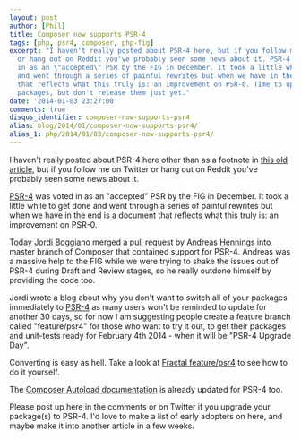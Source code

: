 ```yaml
---
layout: post
author: [Phil]
title: Composer now supports PSR-4
tags: [php, psr4, composer, php-fig]
excerpt: "I haven't really posted about PSR-4 here, but if you follow me on Twitter
  or hang out on Reddit you've probably seen some news about it. PSR-4 was voted
  in as an \"accepted\" PSR by the FIG in December. It took a little while to get done
  and went through a series of painful rewrites but when we have in the end is a document
  that reflects what this truly is: an improvement on PSR-0. Time to upgrade your
  packages, but don't release them just yet."
date: '2014-01-03 23:27:00'
comments: true
disqus_identifier: composer-now-supports-psr4
alias: blog/2014/01/composer-now-supports-psr4/
alias_1: php/2014/01/03/composer-now-supports-psr4/
---
```


I haven't really posted about PSR-4 here other than as a footnote in [this old article](/blog/2013/05/composer-and-psr0-friends-not-relatives), but if you follow me on Twitter or hang out on Reddit you've probably seen some news about it. 

[PSR-4](http://www.php-fig.org/psr/psr-4/) was voted in as an "accepted" PSR by the FIG in December. It took a little while to get done and went through a series of painful rewrites but when we have in the end is a document that reflects what this truly is: an improvement on PSR-0.

Today [Jordi Boggiano](https://twitter.com/Seldaek) merged a [pull request](https://github.com/composer/composer/pull/2459) by [Andreas Hennings](https://github.com/donquixote) into master branch of Composer that contained support for PSR-4. Andreas was a massive help to the FIG while we were trying to shake the issues out of PSR-4 during Draft and Review stages, so he really outdone himself by providing the code too.

Jordi wrote a blog about why you don't want to switch all of your packages immediately to [PSR-4](http://seld.be/notes/psr-4-autoloading-support-in-composer) as many users won't be reminded to update for another 30 days, so for now I am suggesting people create a feature branch called "feature/psr4" for those who want to try it out, to get their packages and unit-tests ready for February 4th 2014 - when it will be "PSR-4 Upgrade Day".

Converting is easy as hell. Take a look at [Fractal feature/psr4](https://github.com/php-loep/fractal/tree/feature/psr4) to see how to do it yourself.

The [Composer Autoload documentation](http://getcomposer.org/doc/04-schema.md#autoload) is already updated for PSR-4 too.

Please post up here in the comments or on Twitter if you upgrade your package(s) to PSR-4. I'd love to make a list of early adopters on here, and maybe make it into another article in a few weeks.
